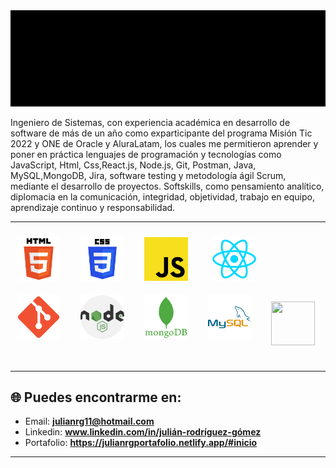 
<img src="./img/GifConsole.gif">

<br>

Ingeniero de Sistemas, con experiencia académica en desarrollo de software de más de un año como exparticipante del programa Misión Tic 2022 y ONE de Oracle y AluraLatam, los cuales me permitieron aprender y poner en práctica lenguajes de programación y tecnologías como JavaScript, Html, Css,React.js, Node.js, Git, Postman, Java, MySQL,MongoDB, Jira, software testing y metodología ágil Scrum, mediante el desarrollo de proyectos. Softskills, como pensamiento analítico, diplomacia en la comunicación, integridad, objetividad, trabajo en equipo, aprendizaje continuo y responsabilidad.

---------

<img width="70px" 
    height="70px" 
    style="margin: 10px"
    src="./img/html.svg"> &nbsp;
<img width="70px" 
    height="70px" 
    style="margin: 10px"
    src="./img/css.svg"> &nbsp;
<img width="70px" 
    height="70px" 
    style="margin: 10px"
    src="./img/javascript.svg"> &nbsp; &nbsp;
<img width="70px" 
    height="70px" 
    style="margin: 10px"
    src="./img/react.svg"> &nbsp;
<img width="70px" 
    height="70px" 
    style="margin: 10px"
    src="./img/git.png"> &nbsp;
<img width="70px" 
    height="70px" 
    style="margin: 10px"
    src="./img/nodejs.png"> &nbsp;
<img width="70px" 
    height="70px" 
    style="margin: 10px"
    src="./img/mongodb.svg"> &nbsp;
<img width="70px" 
    height="70px" 
    style="margin: 10px"
    src="./img/mysql.svg"> &nbsp;
<img width="70px" 
    height="70px" 
    style="margin: 10px"
    src="./img/java.svg"> &nbsp;

-----

## 🌐 Puedes encontrarme en:

- Email: **julianrg11@hotmail.com**
- Linkedin: **www.linkedin.com/in/julián-rodríguez-gómez**
- Portafolio: **https://julianrgportafolio.netlify.app/#inicio**

 
--------
